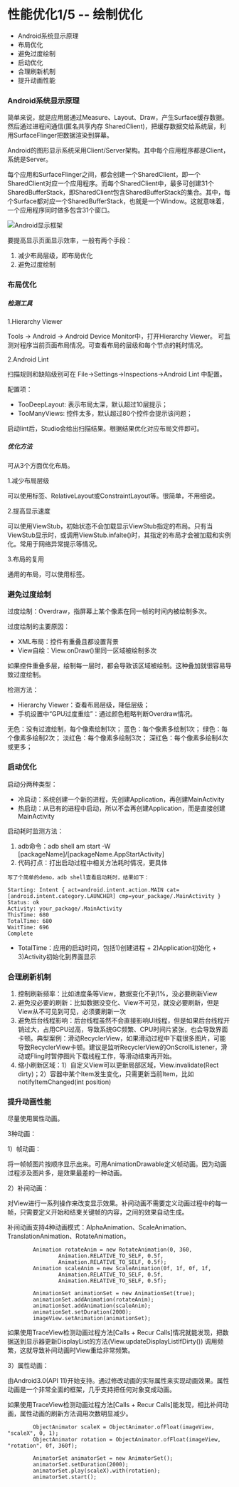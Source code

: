 # 性能优化1/5 -- 绘制优化

* Android系统显示原理
* 布局优化
* 避免过度绘制
* 启动优化
* 合理刷新机制
* 提升动画性能


### Android系统显示原理
简单来说，就是应用层通过Measure、Layout、Draw，产生Surface缓存数据。然后通过进程间通信(匿名共享内存 SharedClient)，把缓存数据交给系统层，利用SurfaceFlinger把数据渲染到屏幕。

Android的图形显示系统采用Client/Server架构。其中每个应用程序都是Client，系统是Server。

每个应用和SurfaceFlinger之间，都会创建一个SharedClient，即一个SharedClient对应一个应用程序。而每个SharedClient中，最多可创建31个SharedBufferStack，即SharedClient包含SharedBufferStack的集合。其中，每个Surface都对应一个SharedBufferStack，也就是一个Window。这就意味着，一个应用程序同时做多包含31个窗口。

![Android显示框架](https://raw.githubusercontent.com/hningoba/KnowledgeSummary/master/img/Android显示框架.jpg)



要提高显示页面显示效率，一般有两个手段：

1. 减少布局层级，即布局优化
2. 避免过度绘制

### 布局优化

##### 检测工具

1.Hierarchy Viewer

Tools -> Android -> Android Device Monitor中，打开Hierarchy Viewer。
可监测对程序当前页面布局情况。可查看布局的层级和每个节点的耗时情况。

2.Android Lint

扫描规则和缺陷级别可在 File->Settings->Inspections->Android Lint 中配置。

配置项：

* TooDeepLayout: 表示布局太深，默认超过10层提示；
* TooManyViews: 控件太多，默认超过80个控件会提示该问题；

启动lint后，Studio会给出扫描结果。根据结果优化对应布局文件即可。


##### 优化方法
可从3个方面优化布局。

1.减少布局层级

可以使用<merge>标签、RelativeLayout或ConstraintLayout等。很简单，不用细说。

2.提高显示速度

可以使用ViewStub，初始状态不会加载显示ViewStub指定的布局。只有当ViewStub显示时，或调用ViewStub.infalte()时，其指定的布局才会被加载和实例化。常用于网络异常提示等情况。

3.布局的复用

通用的布局，可以使用<include>标签。


### 避免过度绘制

过度绘制：Overdraw，指屏幕上某个像素在同一帧的时间内被绘制多次。

过度绘制的主要原因：

* XML布局：控件有重叠且都设置背景
* View自绘：View.onDraw()里同一区域被绘制多次

如果控件重叠多层，绘制每一层时，都会导致该区域被绘制。这种叠加就很容易导致过度绘制。

检测方法：

* Hierarchy Viewer：查看布局层级，降低层级；
* 手机设置中“GPU过度重绘”：通过颜色粗略判断Overdraw情况。

无色：没有过渡绘制，每个像素绘制1次；
蓝色：每个像素多绘制1次；
绿色：每个像素多绘制2次；
淡红色：每个像素多绘制3次；
深红色：每个像素多绘制4次或更多；


### 启动优化

启动分两种类型：

* 冷启动：系统创建一个新的进程，先创建Application，再创建MainActivity
* 热启动：从已有的进程中启动，所以不会再创建Application，而是直接创建MainActivity

启动耗时监测方法：

1. adb命令：adb shell am start -W [packageName]/[packageName.AppStartActivity]
2. 代码打点：打出启动过程中相关方法耗时情况，更具体

```
写了个简单的demo，adb shell查看启动耗时，结果如下：

Starting: Intent { act=android.intent.action.MAIN cat=[android.intent.category.LAUNCHER] cmp=your_package/.MainActivity }
Status: ok
Activity: your_package/.MainActivity
ThisTime: 680
TotalTime: 680
WaitTime: 696
Complete
```
* TotalTime：应用的启动时间，包括1)创建进程 + 2)Application初始化 + 3)Activity初始化到界面显示


### 合理刷新机制
1. 控制刷新频率：比如进度条等View，数据变化不到1%，没必要刷新View
2. 避免没必要的刷新：比如数据没变化、View不可见，就没必要刷新，但是View从不可见到可见，必须要刷新一次
3. 避免后台线程影响：后台线程虽然不会直接影响UI线程，但是如果后台线程开销过大，占用CPU过高，导致系统GC频繁、CPU时间片紧张，也会导致界面卡顿。典型案例：滑动RecyclerView，如果滑动过程中下载很多图片，可能导致RecyclerView卡顿。建议是监听RecyclerView的OnScrollListener，滑动或Fling时暂停图片下载线程工作，等滑动结束再开始。
4. 缩小刷新区域：1）自定义View可以更新局部区域，View.invalidate(Rect dirty)；2）容器中某个Item发生变化，只需更新当前Item，比如notifyItemChanged(int position)


### 提升动画性能
尽量使用属性动画。

3种动画：

1）帧动画：

将一帧帧图片按顺序显示出来。可用AnimationDrawable定义帧动画。因为动画过程涉及图片多，是效果最差的一种动画。

2）补间动画：

对View进行一系列操作来改变显示效果。补间动画不需要定义动画过程中的每一帧，只需要定义开始和结束关键帧的内容，之间的效果自动生成。

补间动画支持4种动画模式：AlphaAnimation、ScaleAnimation、TranslationAnimation、RotateAnimation。

```
		Animation rotateAnim = new RotateAnimation(0, 360,
                Animation.RELATIVE_TO_SELF, 0.5f,
                Animation.RELATIVE_TO_SELF, 0.5f);
        Animation scaleAnim = new ScaleAnimation(0f, 1f, 0f, 1f,
                Animation.RELATIVE_TO_SELF, 0.5f,
                Animation.RELATIVE_TO_SELF, 0.5f);
                
        AnimationSet animationSet = new AnimationSet(true);
        animationSet.addAnimation(rotateAnim);
        animationSet.addAnimation(scaleAnim);
        animationSet.setDuration(2000);
        imageView.setAnimation(animationSet);
```

如果使用TraceView检测动画过程方法[Calls + Recur Calls]情况就能发现，把数据送到显示器更新DisplayList的方法(View.updateDisplayListIfDirty()) 调用频繁，这就导致补间动画时View重绘非常频繁。

3）属性动画：

由Android3.0(API 11)开始支持。通过修改动画的实际属性来实现动画效果。属性动画是一个非常全面的框架，几乎支持把任何对象变成动画。

如果使用TraceView检测动画过程方法[Calls + Recur Calls]能发现，相比补间动画，属性动画的刷新方法调用次数明显减少。

```
 		ObjectAnimator scaleX = ObjectAnimator.ofFloat(imageView, "scaleX", 0, 1);
        ObjectAnimator rotation = ObjectAnimator.ofFloat(imageView, "rotation", 0f, 360f);
        
        AnimatorSet animatorSet = new AnimatorSet();
        animatorSet.setDuration(2000);
        animatorSet.play(scaleX).with(rotation);
        animatorSet.start();
```